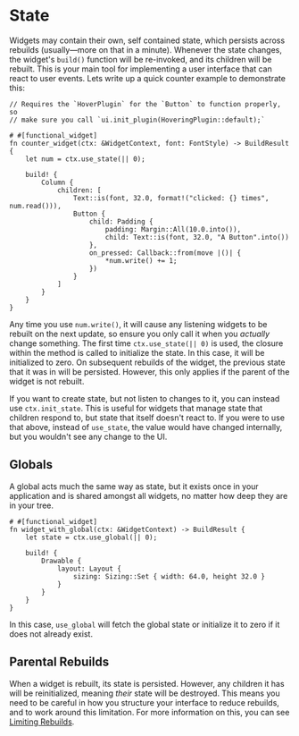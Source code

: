 # State

Widgets may contain their own, self contained state, which persists across rebuilds (usually—more on that in a minute). Whenever the state changes, the widget's `build()` function will be re-invoked, and its children will be rebuilt. This is your main tool for implementing a user interface that can react to user events. Lets write up a quick counter example to demonstrate this:

```rust,noplaypen
// Requires the `HoverPlugin` for the `Button` to function properly, so
// make sure you call `ui.init_plugin(HoveringPlugin::default);`

# #[functional_widget]
fn counter_widget(ctx: &WidgetContext, font: FontStyle) -> BuildResult {
    let num = ctx.use_state(|| 0);

    build! {
        Column {
            children: [
                Text::is(font, 32.0, format!("clicked: {} times", num.read())),
                Button {
                    child: Padding {
                        padding: Margin::All(10.0.into()),
                        child: Text::is(font, 32.0, "A Button".into())
                    },
                    on_pressed: Callback::from(move |()| {
                        *num.write() += 1;
                    })
                }
            ]
        }
    }
}
```

Any time you use `num.write()`, it will cause any listening widgets to be rebuilt on the next update, so ensure you only call it when you *actually* change something. The first time `ctx.use_state(|| 0)` is used, the closure within the method is called to initialize the state. In this case, it will be initialized to zero. On subsequent rebuilds of the widget, the previous state that it was in will be persisted. However, this only applies if the parent of the widget is not rebuilt.

If you want to create state, but not listen to changes to it, you can instead use `ctx.init_state`. This is useful for widgets that manage state that children respond to, but state that itself doesn't react to. If you were to use that above, instead of `use_state`, the value would have changed internally, but you wouldn't see any change to the UI.

## Globals

A global acts much the same way as state, but it exists once in your application and is shared amongst all widgets, no matter how deep they are in your tree.

```rust,noplaypen
# #[functional_widget]
fn widget_with_global(ctx: &WidgetContext) -> BuildResult {
    let state = ctx.use_global(|| 0);

    build! {
        Drawable {
            layout: Layout {
                sizing: Sizing::Set { width: 64.0, height 32.0 }
            }
        }
    }
}
```

In this case, `use_global` will fetch the global state or initialize it to zero if it does not already exist.

## Parental Rebuilds

When a widget is rebuilt, its state is persisted. However, any children it has will be reinitialized, meaning *their* state will be destroyed. This means you need to be careful in how you structure your interface to reduce rebuilds, and to work around this limitation. For more information on this, you can see [Limiting Rebuilds](limiting-rebuilds.md).
